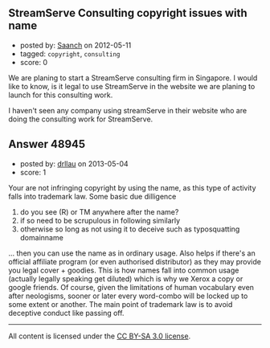 ## StreamServe Consulting copyright issues with name

- posted by: [Saanch](https://stackexchange.com/users/-1/17393-saanch) on 2012-05-11
- tagged: `copyright`, `consulting`
- score: 0

We are planing to start a StreamServe consulting firm in Singapore. I would like to know, is it legal to use StreamServe in the website we are planing to launch for this consulting work.

I haven't seen any company using streamServe in their website who are doing the consulting work for StreamServe.




## Answer 48945

- posted by: [drllau](https://stackexchange.com/users/-1/26055-drllau) on 2013-05-04
- score: 1

Your are not infringing copyright by using the name, as this type of activity falls into trademark law. Some basic due dilligence

 1. do you see (R) or TM anywhere after the name?
 2. if so need to be scrupulous in following similarly
 3. otherwise so long as not using it to deceive such as typosquatting domainname

... then you can use the name as in ordinary usage. Also helps if there's an official affiliate program (or even authorised distributor) as they may provide you legal cover + goodies. This is how names fall into common usage (actually legally speaking get diluted) which is why we Xerox a copy or google friends. Of course, given the limitations of human vocabulary even after neologisms, sooner or later every word-combo will be locked up to some extent or another. The main point of trademark law is to avoid deceptive conduct like passing off.



---

All content is licensed under the [CC BY-SA 3.0 license](https://creativecommons.org/licenses/by-sa/3.0/).
